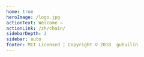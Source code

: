 ```yaml
---
home: true
heroImage: /logo.jpg
actionText: Welcome →
actionLink: /zh/chain/
sidebarDepth: 2
sidebar: auto
footer: MIT Licensed | Copyright © 2018  guhuilin
---
```


<div style="text-align: center;">
  <Bit/>
</div>


